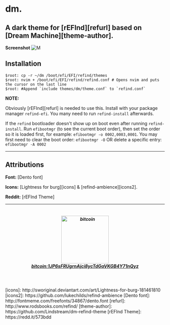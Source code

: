 dm.
==============================
A dark theme for [rEFInd][refurl] based on [Dream Machine][theme-author].
----
**Screenshot**
![M](https://github.com/mustaqimM/dm/blob/master/screenshot.png)

Installation
----
```
$root: cp -r ~/dm /boot/efi/EFI/refind/themes
$root: nvim + /boot/efi/EFI/refind/refind.conf # Opens nvim and puts the cursor on the last line
$root: #Append `include themes/dm/theme.conf` to `refind.conf`
```
__NOTE:__

Obviously [rEFInd][refurl] is needed to use this. Install with your package manager `refind-efi`. You many need to run `refind-install` afterwards.

If the `refind` bootloader doesn't show up on boot even after running `refind-install`. Run `efibootmgr` (to see the current boot order), then set the order so it is loaded first, for example: `efibootmgr -o 0002,0003,0001`. You may first need to clear the boot order: `efibootmgr -O` OR delete a specific entry: `efibootmgr -A 0002`

----  
Attributions
----

**Font:** [Dento font]

**Icons:** [Lightness for burg][icons] & [refind-ambience][icons2].

**Reddit:** [rEFInd Theme]

----

<h5 align="center">
	<br>
	<img width="150" src="https://i.imgur.com/enQVK5f.png" alt="bitcoin">
	<br>
	<FIGCAPTION><center><a href="bitcoin:1JP6sFRUgrnAjci8ycTdGaVKGB4Y71nQyz">bitcoin:1JP6sFRUgrnAjci8ycTdGaVKGB4Y71nQyz</a></center></FIGCAPTION>
	<br>
	<br>
</h5>
[icons]: http://sworiginal.deviantart.com/art/Lightness-for-burg-181461810
[icons2]: https://github.com/lukechilds/refind-ambience
[Dento font]: http://fontmeme.com/freefonts/34867/dento.font
[refurl]: http://www.rodsbooks.com/refind/
[theme-author]: https://github.com/Lindstream/dm-refind-theme
[rEFInd Theme]: https://redd.it/573bdd

